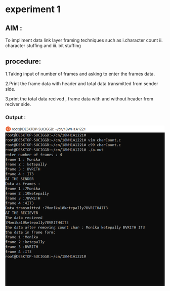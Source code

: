# experiment 1
## AIM : 
To impliment data link layer framing techniques such as i.character count ii. character stuffing and iii. bit stuffing
## procedure:
1.Taking input of number of frames and asking to enter the frames data. 

2.Print the frame data with header and total data transmitted from sender side.

3.print the total data recived , frame data with and without header from reciver side.

### Output :
![output](charCount.png)
